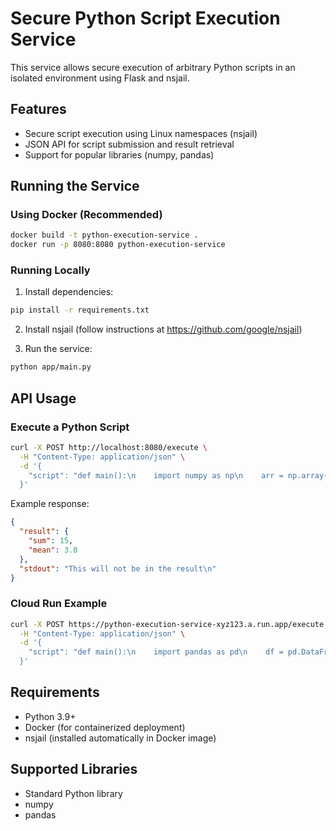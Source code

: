# Secure Python Script Execution Service

This service allows secure execution of arbitrary Python scripts in an isolated environment using Flask and nsjail.

## Features

- Secure script execution using Linux namespaces (nsjail)
- JSON API for script submission and result retrieval
- Support for popular libraries (numpy, pandas)

## Running the Service

### Using Docker (Recommended)

```bash
docker build -t python-execution-service .
docker run -p 8080:8080 python-execution-service
```

### Running Locally

1. Install dependencies:
```bash
pip install -r requirements.txt
```

2. Install nsjail (follow instructions at https://github.com/google/nsjail)

3. Run the service:
```bash
python app/main.py
```

## API Usage

### Execute a Python Script

```bash
curl -X POST http://localhost:8080/execute \
  -H "Content-Type: application/json" \
  -d '{
    "script": "def main():\n    import numpy as np\n    arr = np.array([1, 2, 3, 4, 5])\n    print(\"This will not be in the result\")\n    return {\"sum\": int(np.sum(arr)), \"mean\": float(np.mean(arr))}"
  }'
```

Example response:
```json
{
  "result": {
    "sum": 15,
    "mean": 3.0
  },
  "stdout": "This will not be in the result\n"
}
```

### Cloud Run Example

```bash
curl -X POST https://python-execution-service-xyz123.a.run.app/execute \
  -H "Content-Type: application/json" \
  -d '{
    "script": "def main():\n    import pandas as pd\n    df = pd.DataFrame({\"A\": [1, 2, 3], \"B\": [4, 5, 6]})\n    return df.to_dict()"
  }'
```

## Requirements

- Python 3.9+
- Docker (for containerized deployment)
- nsjail (installed automatically in Docker image)

## Supported Libraries

- Standard Python library
- numpy
- pandas